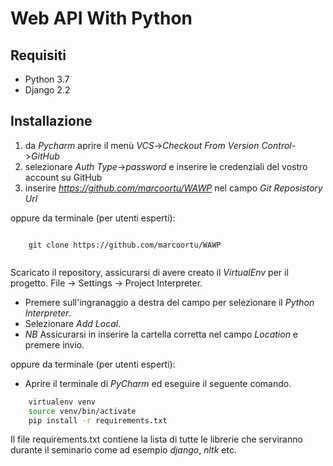 # Web API With Python

## Requisiti

- Python 3.7
- Django 2.2

## Installazione

1. da _Pycharm_ aprire il menù *VCS*->*Checkout From Version Control*->*GitHub*
2. selezionare _Auth Type_->*password* e inserire le credenziali del vostro account su GitHub 
3. inserire *https://github.com/marcoortu/WAWP*  nel campo *Git Reposistory Url*

oppure da terminale (per utenti esperti):

```git

    git clone https://github.com/marcoortu/WAWP
    
```

Scaricato il repository, assicurarsi di avere creato il *VirtualEnv* per il progetto.
File -> Settings -> Project Interpreter.
- Premere sull'ingranaggio a destra del campo per selezionare il _Python Interpreter_.
- Selezionare _Add Local_.
- *NB* Assicurarsi in inserire la cartella corretta nel campo _Location_ e premere invio.


oppure da terminale (per utenti esperti):
- Aprire il terminale di _PyCharm_ ed eseguire il seguente comando.

```bash
    virtualenv venv
    source venv/bin/activate
    pip install -r requirements.txt
```
Il file requirements.txt contiene la lista di tutte le librerie che serviranno durante il seminario
 come ad esempio *django*, *nltk* etc.

